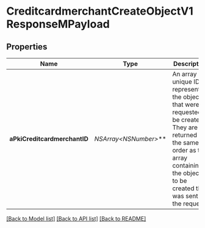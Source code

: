 # CreditcardmerchantCreateObjectV1ResponseMPayload

## Properties
Name | Type | Description | Notes
------------ | ------------- | ------------- | -------------
**aPkiCreditcardmerchantID** | **NSArray&lt;NSNumber*&gt;*** | An array of unique IDs representing the object that were requested to be created.  They are returned in the same order as the array containing the objects to be created that was sent in the request. | 

[[Back to Model list]](../README.md#documentation-for-models) [[Back to API list]](../README.md#documentation-for-api-endpoints) [[Back to README]](../README.md)


